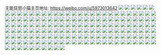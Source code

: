 无能狂怒小猫主页地址: https://weibo.com/u/5973013642 
![](https://wx4.sinaimg.cn/mw2000/006we9HIgy1h95yl6k03fj32dc35snpg.jpg) 
![](https://wx4.sinaimg.cn/mw2000/006we9HIgy1h95ykxgz5fj31vz2io7wi.jpg) 
![](https://wx4.sinaimg.cn/mw2000/006we9HIgy1h95yl1w20kj32dc35se84.jpg) 
![](https://wx4.sinaimg.cn/mw2000/006we9HIgy1h9513b5hu1j30u01t0104.jpg) 
![](https://wx4.sinaimg.cn/mw2000/006we9HIgy1h94vs6nsddj30u0140ak6.jpg) 
![](https://wx4.sinaimg.cn/mw2000/006we9HIgy1h94vs5s7q8j30u0140120.jpg) 
![](https://wx4.sinaimg.cn/mw2000/006we9HIgy1h94vs67uutj30u0140k1k.jpg) 
![](https://wx4.sinaimg.cn/mw2000/006we9HIgy1h94csnu4zxj32402401kx.jpg) 
![](https://wx4.sinaimg.cn/mw2000/006we9HIgy1h94cspp64pj32402404qp.jpg) 
![](https://wx4.sinaimg.cn/mw2000/006we9HIgy1h93hffpd84j30u00fvjuw.jpg) 
![](https://wx4.sinaimg.cn/mw2000/006we9HIgy1h93go1u1phj30u01t0gwc.jpg) 
![](https://wx4.sinaimg.cn/mw2000/006we9HIgy1h93go2d40ej30u01t0wox.jpg) 
![](https://wx4.sinaimg.cn/mw2000/006we9HIgy1h90b6w81e7j30u0190h4j.jpg) 
![](https://wx4.sinaimg.cn/mw2000/006we9HIgy1h90b6vte30j30u0190dz9.jpg) 
![](https://wx4.sinaimg.cn/mw2000/006we9HIgy1h90b6vd0nzj30u0190trr.jpg) 
![](https://wx4.sinaimg.cn/mw2000/006we9HIgy1h90b6umckwj30u01907nv.jpg) 
![](https://wx4.sinaimg.cn/mw2000/006we9HIgy1h909aca5nkj30yi0j70vc.jpg) 
![](https://wx4.sinaimg.cn/mw2000/006we9HIgy1h8we4lnohoj3240240qv5.jpg) 
![](https://wx4.sinaimg.cn/mw2000/006we9HIgy1h8ujz6eogdj329x317e83.jpg) 
![](https://wx4.sinaimg.cn/mw2000/006we9HIgy1h8ujyz7vy5j32c0340x6q.jpg) 
![](https://wx4.sinaimg.cn/mw2000/006we9HIgy1h8ujzawbrvj32c0340u10.jpg) 
![](https://wx4.sinaimg.cn/mw2000/006we9HIgy1h8ujz275m9j32bd335u0y.jpg) 
![](https://wx4.sinaimg.cn/mw2000/006we9HIgy1h8ujzf80g8j32c0340e83.jpg) 
![](https://wx4.sinaimg.cn/mw2000/006we9HIgy1h8ujyvc9zwj32c03404qr.jpg) 
![](https://wx4.sinaimg.cn/mw2000/006we9HIgy1h8t5b2p4ojj3240240x6p.jpg) 
![](https://wx4.sinaimg.cn/mw2000/006we9HIgy1h8sxnxme1aj30yi22oqrb.jpg) 
![](https://wx4.sinaimg.cn/mw2000/006we9HIgy1h8pg0nponzj3240240b2a.jpg) 
![](https://wx4.sinaimg.cn/mw2000/006we9HIgy1h8iu11kr1fj314b0sgn6k.jpg) 
![](https://wx4.sinaimg.cn/mw2000/006we9HIgy1h8iu113lsij314b0sgn6y.jpg) 
![](https://wx4.sinaimg.cn/mw2000/006we9HIgy1h8iu129v5ij314b0sgdvn.jpg) 
![](https://wx4.sinaimg.cn/mw2000/006we9HIgy1h8iu12vppkj30sg14bqfz.jpg) 
![](https://wx4.sinaimg.cn/mw2000/006we9HIgy1h8iu13krr6j316n0sg4hs.jpg) 
![](https://wx4.sinaimg.cn/mw2000/006we9HIgy1h8iu142u1tj30u015d4ge.jpg) 
![](https://wx4.sinaimg.cn/mw2000/006we9HIgy1h8g6k9wbo6j30u00smwk8.jpg) 
![](https://wx4.sinaimg.cn/mw2000/006we9HIgy1h8g6kabbrpj30sg0sggr2.jpg) 
![](https://wx4.sinaimg.cn/mw2000/006we9HIgy1h8cfd1v5rwj32bz33yu0y.jpg) 
![](https://wx4.sinaimg.cn/mw2000/006we9HIgy1h8bmgjo0dpj335s23uqv5.jpg) 
![](https://wx4.sinaimg.cn/mw2000/006we9HIgy1h8aucwtc7sj318g1uotvk.jpg) 
![](https://wx4.sinaimg.cn/mw2000/006we9HIgy1h8aucumgrjj31tb17jasi.jpg) 
![](https://wx4.sinaimg.cn/mw2000/006we9HIgy1h8auczz1ujj317a1sx7lj.jpg) 
![](https://wx4.sinaimg.cn/mw2000/006we9HIgy1h8aucry34nj318g1uoki7.jpg) 
![](https://wx4.sinaimg.cn/mw2000/006we9HIgy1h8aud0rjijj318g1un4h2.jpg) 
![](https://wx4.sinaimg.cn/mw2000/006we9HIgy1h8aucxn7suj318g1uotv9.jpg) 
![](https://wx4.sinaimg.cn/mw2000/006we9HIgy1h8aucv8xbmj318g1uokdt.jpg) 
![](https://wx4.sinaimg.cn/mw2000/006we9HIgy1h8aucz9hy7j318g1um4lz.jpg) 
![](https://wx4.sinaimg.cn/mw2000/006we9HIgy1h8auctajk6j31kw35se81.jpg) 
![](https://wx4.sinaimg.cn/mw2000/006we9HIgy1h8arhjbgdbj318g1uonj3.jpg) 
![](https://wx4.sinaimg.cn/mw2000/006we9HIgy1h89mjvzj4wj30u0140dzu.jpg) 
![](https://wx4.sinaimg.cn/mw2000/006we9HIgy1h83mfmzg16j318g1umtuf.jpg) 
![](https://wx4.sinaimg.cn/mw2000/006we9HIgy1h83mfpogx3j318g1unto9.jpg) 
![](https://wx4.sinaimg.cn/mw2000/006we9HIgy1h83mfnxm3nj318g1uxh3e.jpg) 
![](https://wx4.sinaimg.cn/mw2000/006we9HIgy1h83mfm6d69j318g1v4ni4.jpg) 
![](https://wx4.sinaimg.cn/mw2000/006we9HIgy1h7pli0iphbj32c02c0hdu.jpg) 
![](https://wx4.sinaimg.cn/mw2000/006we9HIgy1h7o9izpr21j31sc2dsqv6.jpg) 
![](https://wx4.sinaimg.cn/mw2000/006we9HIgy1h7m2x04z17j30pe1f6ahw.jpg) 
![](https://wx4.sinaimg.cn/mw2000/006we9HIgy1h7ej0j3qzcj30u0137gnd.jpg) 
![](https://wx4.sinaimg.cn/mw2000/006we9HIgy1h7czp2uee9j30qo0zfzn5.jpg) 
![](https://wx4.sinaimg.cn/mw2000/006we9HIgy1h7cpkenzfaj30go0gomy3.jpg) 
![](https://wx4.sinaimg.cn/mw2000/006we9HIgy1h7abpl7gqxj32c033y1la.jpg) 
![](https://wx4.sinaimg.cn/mw2000/006we9HIgy1h7abpnpfyyj32c0340u0z.jpg) 
![](https://wx4.sinaimg.cn/mw2000/006we9HIgy1h798g6fe4cj32402407wi.jpg) 
![](https://wx4.sinaimg.cn/mw2000/006we9HIgy1h75qwwq5tgj30u00u0jso.jpg) 
![](https://wx4.sinaimg.cn/mw2000/006we9HIgy1h74lcrrv6sj30u013c7b3.jpg) 
![](https://wx4.sinaimg.cn/mw2000/006we9HIgy1h73v6202v4j32c0340e83.jpg) 
![](https://wx4.sinaimg.cn/mw2000/006we9HIgy1h73vggb554j32ag31w4fu.jpg) 
![](https://wx4.sinaimg.cn/mw2000/006we9HIgy1h6y235mhh5j30u01fjn3n.jpg) 
![](https://wx4.sinaimg.cn/mw2000/006we9HIgy1h6y23676wuj30yi1d8k35.jpg) 
![](https://wx4.sinaimg.cn/mw2000/006we9HIgy1h6vj61cxv0j31sc2dsgsc.jpg) 
![](https://wx4.sinaimg.cn/mw2000/006we9HIgy1h6vj62jyuqj31qe2b2kjl.jpg) 
![](https://wx4.sinaimg.cn/mw2000/006we9HIgy1h6rvkn7x7zj318g1uo1dc.jpg) 
![](https://wx4.sinaimg.cn/mw2000/006we9HIgy1h6pqtex55bj30qo0i80uj.jpg) 
![](https://wx4.sinaimg.cn/mw2000/006we9HIgy1h6odmqdmsfj30tl0u0my2.jpg) 
![](https://wx4.sinaimg.cn/mw2000/006we9HIgy1h6ndmpn37oj30qo0towf2.jpg) 
![](https://wx4.sinaimg.cn/mw2000/006we9HIgy1h6mh8zdi34j31s035s7wi.jpg) 
![](https://wx4.sinaimg.cn/mw2000/006we9HIgy1h6mh90a63aj30sg11l4d0.jpg) 
![](https://wx4.sinaimg.cn/mw2000/006we9HIgy1h6mh928ea6j31s035sb2a.jpg) 
![](https://wx4.sinaimg.cn/mw2000/006we9HIgy1h6mh953yq0j323u35rnpe.jpg) 
![](https://wx4.sinaimg.cn/mw2000/006we9HIgy1h6mh9d15qwj335s23u4qr.jpg) 
![](https://wx4.sinaimg.cn/mw2000/006we9HIgy1h6mh9f7v1lj335s23uu0y.jpg) 
![](https://wx4.sinaimg.cn/mw2000/006we9HIgy1h6mh9hcxtmj31s035sk3q.jpg) 
![](https://wx4.sinaimg.cn/mw2000/006we9HIgy1h6mh9jx50sj335s23t47j.jpg) 
![](https://wx4.sinaimg.cn/mw2000/006we9HIgy1h6mh8xesd4j30sg1jhwvl.jpg) 
![](https://wx4.sinaimg.cn/mw2000/006we9HIgy1h6m5yb1jcmj318g1uo4qp.jpg) 
![](https://wx4.sinaimg.cn/mw2000/006we9HIgy1h6ju0j774aj32251ks4k1.jpg) 
![](https://wx4.sinaimg.cn/mw2000/006we9HIgy1h6j54r6vsoj30u00u075r.jpg) 
![](https://wx4.sinaimg.cn/mw2000/006we9HIgy1h6j54tk58yj3240240tdm.jpg) 
![](https://wx4.sinaimg.cn/mw2000/006we9HIgy1h6gr6pqbx5j323u35s7bl.jpg) 
![](https://wx4.sinaimg.cn/mw2000/006we9HIgy1h6gr6l7oyfj31pq2lon1w.jpg) 
![](https://wx4.sinaimg.cn/mw2000/006we9HIgy1h6gr6v52n2j323u35s11z.jpg) 
![](https://wx4.sinaimg.cn/mw2000/006we9HIgy1h6gr6a9c83j31s035s1ky.jpg) 
![](https://wx4.sinaimg.cn/mw2000/006we9HIgy1h6gr6i2poaj335s23ujyr.jpg) 
![](https://wx4.sinaimg.cn/mw2000/006we9HIgy1h6gref8jnhj31s035s128.jpg) 
![](https://wx4.sinaimg.cn/mw2000/006we9HIgy1h6gr7905arj323u35s47v.jpg) 
![](https://wx4.sinaimg.cn/mw2000/006we9HIgy1h6gr71q7gyj323u35sh0i.jpg) 
![](https://wx4.sinaimg.cn/mw2000/006we9HIgy1h6grehdkclj320s30ujxj.jpg) 
![](https://wx4.sinaimg.cn/mw2000/006we9HIgy1h6ftj1nfd4j30u00hwq4y.jpg) 
![](https://wx4.sinaimg.cn/mw2000/006we9HIgy1h6fh9jtfk9j30u00s70tn.jpg) 
![](https://wx4.sinaimg.cn/mw2000/006we9HIgy1h6fh9k5guvj30u01djgmy.jpg) 
![](https://wx4.sinaimg.cn/mw2000/006we9HIgy1h6f6x4g02pj30u018zwfv.jpg) 
![](https://wx4.sinaimg.cn/mw2000/006we9HIgy1h6f6x4uw3xj30yi1kftaa.jpg) 
![](https://wx4.sinaimg.cn/mw2000/006we9HIgy1h6aya8gqzrj3240240adf.jpg) 
![](https://wx4.sinaimg.cn/mw2000/006we9HIgy1h6ajweqxipj3240240e3x.jpg) 
![](https://wx4.sinaimg.cn/mw2000/006we9HIgy1h6ajwgoo5sj3240240qcv.jpg) 
![](https://wx4.sinaimg.cn/mw2000/006we9HIgy1h67k6im31cj33402c0gx7.jpg) 
![](https://wx4.sinaimg.cn/mw2000/006we9HIgy1h67k6lnmubj31s035sqda.jpg) 
![](https://wx4.sinaimg.cn/mw2000/006we9HIgy1h67k6p0rq9j32dq1sa7wi.jpg) 
![](https://wx4.sinaimg.cn/mw2000/006we9HIgy1h673clba66j30u01t0q9p.jpg) 
![](https://wx4.sinaimg.cn/mw2000/006we9HIgy1h61rs5bsd7j32402401ky.jpg) 
![](https://wx4.sinaimg.cn/mw2000/006we9HIgy1h619woysq5j30u01t0gzu.jpg) 
![](https://wx4.sinaimg.cn/mw2000/006we9HIgy1h5z0u85ufvj30u01t0dha.jpg) 
![](https://wx4.sinaimg.cn/mw2000/006we9HIgy1h5xu2ezyhsj30u01t0dmx.jpg) 
![](https://wx4.sinaimg.cn/mw2000/006we9HIgy1h5vpcydtjcj3240240hdt.jpg) 
![](https://wx4.sinaimg.cn/mw2000/006we9HIgy1h5uww4z4r9j31t00u0k3m.jpg) 
![](https://wx4.sinaimg.cn/mw2000/006we9HIgy1h5sn3oe9s8j30ku112qcw.jpg) 
![](https://wx4.sinaimg.cn/mw2000/006we9HIgy1h5rf7srcncj32c033yb2i.jpg) 
![](https://wx4.sinaimg.cn/mw2000/006we9HIgy1h5r7ynovtgj30u01t0tep.jpg) 
![](https://wx4.sinaimg.cn/mw2000/006we9HIgy1h5pxapi1lxj32401r6x6p.jpg) 
![](https://wx4.sinaimg.cn/mw2000/006we9HIgy1h5pxaqsypzj3240240npf.jpg) 
![](https://wx4.sinaimg.cn/mw2000/006we9HIgy1h5jgil7m19j31sg2ds4qq.jpg) 
![](https://wx4.sinaimg.cn/mw2000/006we9HIgy1h5jginu6k2j31sg2dsu0x.jpg) 
![](https://wx4.sinaimg.cn/mw2000/006we9HIgy1h5iz4oq38xj3240240qv5.jpg) 
![](https://wx4.sinaimg.cn/mw2000/006we9HIgy1h5iz4pfinqj32402404qp.jpg) 
![](https://wx4.sinaimg.cn/mw2000/006we9HIgy1h5itlcu25gj30sg49shdu.jpg) 
![](https://wx4.sinaimg.cn/mw2000/006we9HIgy1h5itl83ssdj30z21anqeq.jpg) 
![](https://wx4.sinaimg.cn/mw2000/006we9HIgy1h5itlfaiu6j30sg4647wi.jpg) 
![](https://wx4.sinaimg.cn/mw2000/006we9HIgy1h5itl7asnrj30qn6bkx6p.jpg) 
![](https://wx4.sinaimg.cn/mw2000/006we9HIgy1h5itlaatn8j31s035snpd.jpg) 
![](https://wx4.sinaimg.cn/mw2000/006we9HIgy1h5itl4t1krj30sg6asx6p.jpg) 
![](https://wx4.sinaimg.cn/mw2000/006we9HIgy1h5h2atbqm5j30z21anqeq.jpg) 
![](https://wx4.sinaimg.cn/mw2000/006we9HIgy1h5d0fh2caej31zc35sqoa.jpg) 
![](https://wx4.sinaimg.cn/mw2000/006we9HIgy1h5cfwbexa6j30u01t0wn2.jpg) 
![](https://wx4.sinaimg.cn/mw2000/006we9HIgy1h5bv37v1c3j323r35pu0y.jpg) 
![](https://wx4.sinaimg.cn/mw2000/006we9HIgy1h5b1spxxnfj31t00u049p.jpg) 
![](https://wx4.sinaimg.cn/mw2000/006we9HIgy1h5amyz7m4jj32402404qp.jpg) 
![](https://wx4.sinaimg.cn/mw2000/006we9HIgy1h55h4hqckjj30qo1ebdne.jpg) 
![](https://wx4.sinaimg.cn/mw2000/006we9HIgy1h54b8lx2ryj31q72ase81.jpg) 
![](https://wx4.sinaimg.cn/mw2000/006we9HIgy1h530oooostj30sg1kvna1.jpg) 
![](https://wx4.sinaimg.cn/mw2000/006we9HIgy1h4zsr78y30j30sg3y8x6q.jpg) 
![](https://wx4.sinaimg.cn/mw2000/006we9HIgy1h4zsrt3ff3j323t2t2x6q.jpg) 
![](https://wx4.sinaimg.cn/mw2000/006we9HIgy1h4zsqwdagnj30sg3y8qv6.jpg) 
![](https://wx4.sinaimg.cn/mw2000/006we9HIgy1h4zsrzhk2qj32562uwx6q.jpg) 
![](https://wx4.sinaimg.cn/mw2000/006we9HIgy1h4zsrd8vbxj323u35s7wj.jpg) 
![](https://wx4.sinaimg.cn/mw2000/006we9HIgy1h4zsrk2d7yj328u2zs4qr.jpg) 
![](https://wx4.sinaimg.cn/mw2000/006we9HIgy1h4zsr11368j30sg47pkjm.jpg) 
![](https://wx4.sinaimg.cn/mw2000/006we9HIgy1h4zsrnvbnij31uf2gkb2a.jpg) 
![](https://wx4.sinaimg.cn/mw2000/006we9HIgy1h4zsqq0xy3j30sg35a1ky.jpg) 
![](https://wx4.sinaimg.cn/mw2000/006we9HIgy1h4x8tvluirj30u00l4wi1.jpg) 
![](https://wx4.sinaimg.cn/mw2000/006we9HIgy1h4x8twa2shj30u00t77am.jpg) 
![](https://wx4.sinaimg.cn/mw2000/006we9HIgy1h4w82as4inj325b2v3u0x.jpg) 
![](https://wx4.sinaimg.cn/mw2000/006we9HIgy1h4w82dnldsj32ai3224qq.jpg) 
![](https://wx4.sinaimg.cn/mw2000/006we9HIgy1h4w82gtgrlj32c0344hdu.jpg) 
![](https://wx4.sinaimg.cn/mw2000/006we9HIgy1h4w82jlmy6j328k2z8x6p.jpg) 
![](https://wx4.sinaimg.cn/mw2000/006we9HIgy1h4u08kbuztj30u01t0jzf.jpg) 
![](https://wx4.sinaimg.cn/mw2000/006we9HIgy1h4suu1ib92j31ow2d1e81.jpg) 
![](https://wx4.sinaimg.cn/mw2000/006we9HIgy1h4p2hx0aynj31sg2dsqv5.jpg) 
![](https://wx4.sinaimg.cn/mw2000/006we9HIgy1h4ot2v9lp1j3240240npf.jpg) 
![](https://wx4.sinaimg.cn/mw2000/006we9HIgy1h4jidq226ij323t35rhdt.jpg) 
![](https://wx4.sinaimg.cn/mw2000/006we9HIgy1h4evxjq4zfj31zf2n8e81.jpg) 
![](https://wx4.sinaimg.cn/mw2000/006we9HIgy1h4evxll34sj32a031dkjo.jpg) 
![](https://wx4.sinaimg.cn/mw2000/006we9HIgy1h4evxnc0obj335s23uu0x.jpg) 
![](https://wx4.sinaimg.cn/mw2000/006we9HIgy1h4evxr81x1j323u35snpd.jpg) 
![](https://wx4.sinaimg.cn/mw2000/006we9HIgy1h4evxs8a40j31hi1zc4mf.jpg) 
![](https://wx4.sinaimg.cn/mw2000/006we9HIgy1h4evxu2f3pj32o8206hdt.jpg) 
![](https://wx4.sinaimg.cn/mw2000/006we9HIgy1h4evypswsuj323435ihdt.jpg) 
![](https://wx4.sinaimg.cn/mw2000/006we9HIgy1h4evyrmgq8j323u35shdt.jpg) 
![](https://wx4.sinaimg.cn/mw2000/006we9HIgy1h4evytm7ykj335s23uhdu.jpg) 
